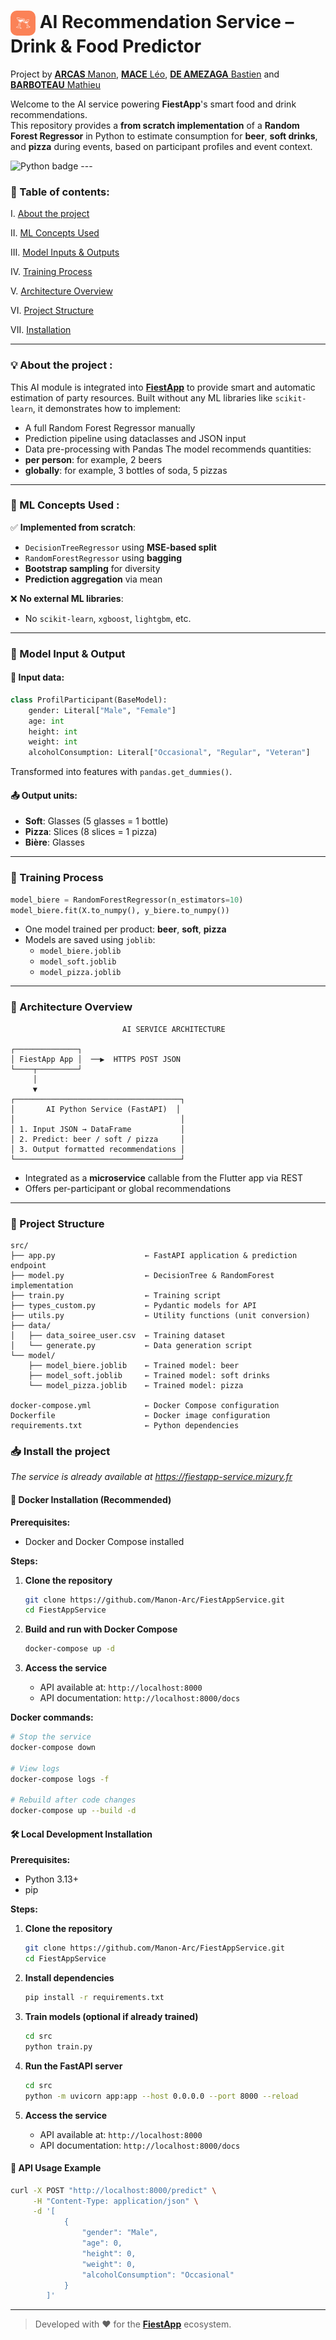 
# <img src="./assets/images/appicon.png" width="40" style="vertical-align: middle; border-radius: 10px"/> AI Recommendation Service – Drink & Food Predictor

Project by [__ARCAS__ Manon](https://github.com/Manon-Arc), [__MACE__ Léo](https://github.com/LeoMa33), [__DE AMEZAGA__ Bastien](https://github.com/Bastien-DA) and [__BARBOTEAU__ Mathieu](https://github.com/Kilecon)

Welcome to the AI service powering **FiestApp**'s smart food and drink recommendations.  
This repository provides a **from scratch implementation** of a **Random Forest Regressor** in Python to estimate consumption for **beer**, **soft drinks**, and **pizza** during events, based on participant profiles and event context.

<img alt="Python badge" src="https://img.shields.io/badge/Language-Python-green">
---

### 📌 Table of contents:

I. [About the project](#💡-about-the-project)

II. [ML Concepts Used](#🧠-ml-concepts-used)  

III. [Model Inputs & Outputs](#📐-model-input--output)  

IV. [Training Process](#🧪-training-process)  

V. [Architecture Overview](#🧩-architecture-overview)  

VI. [Project Structure](#📁-project-structure)  

VII. [Installation](#📥-install-the-project)  

---

### 💡 About the project :

This AI module is integrated into **[FiestApp](https://github.com/Bastien-DA/FiestApp.git)** to provide smart and automatic estimation of party resources. Built without any ML libraries like `scikit-learn`, it demonstrates how to implement:

- A full Random Forest Regressor manually
- Prediction pipeline using dataclasses and JSON input
- Data pre-processing with Pandas
The model recommends quantities:
- **per person**: for example, 2 beers
- **globally**: for example, 3 bottles of soda, 5 pizzas

---

### 🧠 ML Concepts Used :

✅ **Implemented from scratch**:

- `DecisionTreeRegressor` using **MSE-based split**
- `RandomForestRegressor` using **bagging**
- **Bootstrap sampling** for diversity
- **Prediction aggregation** via mean

❌ **No external ML libraries**:

- No `scikit-learn`, `xgboost`, `lightgbm`, etc.

---

### 📐 Model Input & Output

#### 🎯 Input data:

```python
class ProfilParticipant(BaseModel):
    gender: Literal["Male", "Female"]
    age: int
    height: int
    weight: int
    alcoholConsumption: Literal["Occasional", "Regular", "Veteran"]
```

Transformed into features with `pandas.get_dummies()`.

#### 📤 Output units:

- **Soft**: Glasses (5 glasses = 1 bottle)
- **Pizza**: Slices (8 slices = 1 pizza)
- **Bière**: Glasses

---

### 🧪 Training Process

```python
model_biere = RandomForestRegressor(n_estimators=10)
model_biere.fit(X.to_numpy(), y_biere.to_numpy())
```

- One model trained per product: **beer**, **soft**, **pizza**
- Models are saved using `joblib`:
  - `model_biere.joblib`
  - `model_soft.joblib`
  - `model_pizza.joblib`

---

### 🧩 Architecture Overview

```plaintext
                         AI SERVICE ARCHITECTURE

┌──────────────┐
│ FiestApp App │  ──▶  HTTPS POST JSON
└────┬─────────┘
     │
     ▼
┌─────────────────────────────────────┐
│       AI Python Service (FastAPI)  │
│                                     │
│ 1. Input JSON → DataFrame           │
│ 2. Predict: beer / soft / pizza     │
│ 3. Output formatted recommendations │
└─────────────────────────────────────┘
```

- Integrated as a **microservice** callable from the Flutter app via REST
- Offers per-participant or global recommendations

---

### 📁 Project Structure

```
src/
├── app.py                    ← FastAPI application & prediction endpoint
├── model.py                  ← DecisionTree & RandomForest implementation
├── train.py                  ← Training script
├── types_custom.py           ← Pydantic models for API
├── utils.py                  ← Utility functions (unit conversion)
├── data/
│   ├── data_soiree_user.csv  ← Training dataset
│   └── generate.py           ← Data generation script
└── model/
    ├── model_biere.joblib    ← Trained model: beer
    ├── model_soft.joblib     ← Trained model: soft drinks
    └── model_pizza.joblib    ← Trained model: pizza

docker-compose.yml            ← Docker Compose configuration
Dockerfile                    ← Docker image configuration
requirements.txt              ← Python dependencies
```


### 📥 Install the project

*The service is already available at https://fiestapp-service.mizury.fr*

#### 🐳 Docker Installation (Recommended)

**Prerequisites:**
- Docker and Docker Compose installed

**Steps:**

1. **Clone the repository**
   ```bash
   git clone https://github.com/Manon-Arc/FiestAppService.git
   cd FiestAppService
   ```

2. **Build and run with Docker Compose**
   ```bash
   docker-compose up -d
   ```

3. **Access the service**
   - API available at: `http://localhost:8000`
   - API documentation: `http://localhost:8000/docs`

**Docker commands:**

```bash
# Stop the service
docker-compose down

# View logs
docker-compose logs -f

# Rebuild after code changes
docker-compose up --build -d
```


#### 🛠️ Local Development Installation

**Prerequisites:**
- Python 3.13+
- pip

**Steps:**

1. **Clone the repository**
   ```bash
   git clone https://github.com/Manon-Arc/FiestAppService.git
   cd FiestAppService
   ```

2. **Install dependencies**
   ```bash
   pip install -r requirements.txt
   ```

3. **Train models (optional if already trained)**
   ```bash
   cd src
   python train.py
   ```
4. **Run the FastAPI server**
   ```bash
   cd src
   python -m uvicorn app:app --host 0.0.0.0 --port 8000 --reload
   ```

5. **Access the service**
   - API available at: `http://localhost:8000`
   - API documentation: `http://localhost:8000/docs`


#### 🔗 API Usage Example

```bash
curl -X POST "http://localhost:8000/predict" \
     -H "Content-Type: application/json" \
     -d '[
            {
                "gender": "Male",
                "age": 0,
                "height": 0,
                "weight": 0,
                "alcoholConsumption": "Occasional"
            }
        ]'
```
---

> Developed with ❤️ for the **[FiestApp](https://github.com/Bastien-DA/FiestApp.git)** ecosystem.  

